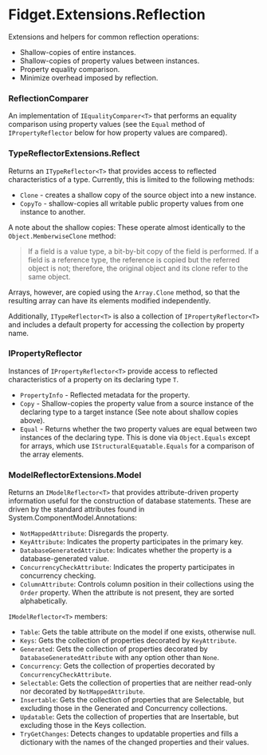 # Fidget.Extensions.Reflection
Extensions and helpers for common reflection operations:
* Shallow-copies of entire instances.
* Shallow-copies of property values between instances.
* Property equality comparison.
* Minimize overhead imposed by reflection.

### ReflectionComparer<T>
An implementation of `IEqualityComparer<T>` that performs an equality comparison using property values (see the `Equal` method of `IPropertyReflector` below for how property values are compared).

### TypeReflectorExtensions.Reflect
Returns an `ITypeReflector<T>` that provides access to reflected characteristics of a type. Currently, this is limited to the following methods:
* `Clone` - creates a shallow copy of the source object into a new instance.
* `CopyTo` - shallow-copies all writable public property values from one instance to another.

A note about the shallow copies: These operate almost identically to the `Object.MemberwiseClone` method:
> If a field is a value type, a bit-by-bit copy of the field is performed. If a field is a reference type, the reference is copied but the referred object is not; therefore, the original object and its clone refer to the same object.

Arrays, however, are copied using the `Array.Clone` method, so that the resulting array can have its elements modified independently.

Additionally, `ITypeReflector<T>` is also a collection of `IPropertyReflector<T>` and includes a default property for accessing the collection by property name.

### IPropertyReflector
Instances of `IPropertyReflector<T>` provide access to reflected characteristics of a property on its declaring type `T`.
* `PropertyInfo` - Reflected metadata for the property.
* `Copy` - Shallow-copies the property value from a source instance of the declaring type to a target instance (See note about shallow copies above).
* `Equal` - Returns whether the two property values are equal between two instances of the declaring type. This is done via `Object.Equals` except for arrays, which use `IStructuralEquatable.Equals` for a comparison of the array elements.

### ModelReflectorExtensions.Model
Returns an `IModelReflector<T>` that provides attribute-driven property information useful for the construction of database statements. These are driven by the standard attributes found in System.ComponentModel.Annotations:
* `NotMappedAttribute`: Disregards the property.
* `KeyAttribute`: Indicates the property participates in the primary key.
* `DatabaseGeneratedAttribute`: Indicates whether the property is a database-generated value.
* `ConcurrencyCheckAttribute`: Indicates the property participates in concurrency checking.
* `ColumnAttribute`: Controls column position in their collections using the `Order` property. When the attribute is not present, they are sorted alphabetically.

`IModelReflector<T>` members:
* `Table`: Gets the table attribute on the model if one exists, otherwise null.
* `Keys`: Gets the collection of properties decorated by `KeyAttribute`.
* `Generated`: Gets the collection of properties decorated by `DatabaseGeneratedAttribute` with any option other than `None`.
* `Concurrency`: Gets the collection of properties decorated by `ConcurrencyCheckAttribute`.
* `Selectable`: Gets the collection of properties that are neither read-only nor decorated by `NotMappedAttribute`.
* `Insertable`: Gets the collection of properties that are Selectable, but excluding those in the Generated and Concurrency collections.
* `Updatable`: Gets the collection of properties that are Insertable, but excluding those in the Keys collection.
* `TryGetChanges`: Detects changes to updatable properties and fills a dictionary with the names of the changed properties and their values.